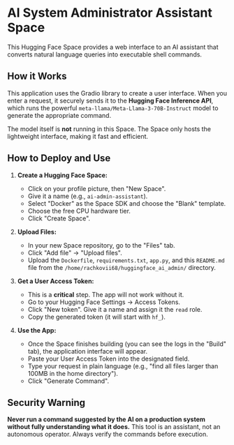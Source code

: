 # AI System Administrator Assistant Space

This Hugging Face Space provides a web interface to an AI assistant that converts natural language queries into executable shell commands.

## How it Works

This application uses the Gradio library to create a user interface. When you enter a request, it securely sends it to the **Hugging Face Inference API**, which runs the powerful `meta-llama/Meta-Llama-3-70B-Instruct` model to generate the appropriate command.

The model itself is **not** running in this Space. The Space only hosts the lightweight interface, making it fast and efficient.

## How to Deploy and Use

1.  **Create a Hugging Face Space:**
    *   Click on your profile picture, then "New Space".
    *   Give it a name (e.g., `ai-admin-assistant`).
    *   Select "Docker" as the Space SDK and choose the "Blank" template.
    *   Choose the free CPU hardware tier.
    *   Click "Create Space".

2.  **Upload Files:**
    *   In your new Space repository, go to the "Files" tab.
    *   Click "Add file" -> "Upload files".
    *   Upload the `Dockerfile`, `requirements.txt`, `app.py`, and this `README.md` file from the `/home/rachkovii68/huggingface_ai_admin/` directory.

3.  **Get a User Access Token:**
    *   This is a **critical** step. The app will not work without it.
    *   Go to your Hugging Face Settings -> Access Tokens.
    *   Click "New token". Give it a name and assign it the `read` role.
    *   Copy the generated token (it will start with `hf_`).

4.  **Use the App:**
    *   Once the Space finishes building (you can see the logs in the "Build" tab), the application interface will appear.
    *   Paste your User Access Token into the designated field.
    *   Type your request in plain language (e.g., "find all files larger than 100MB in the home directory").
    *   Click "Generate Command".

## Security Warning

**Never run a command suggested by the AI on a production system without fully understanding what it does.** This tool is an assistant, not an autonomous operator. Always verify the commands before execution.
